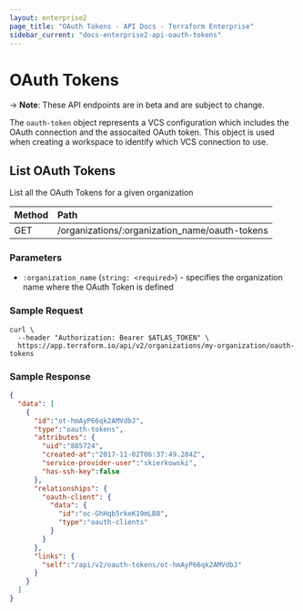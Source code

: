 ```yaml
---
layout: enterprise2
page_title: "OAuth Tokens - API Docs - Terraform Enterprise"
sidebar_current: "docs-enterprise2-api-oauth-tokens"
---
```


# OAuth Tokens

-> **Note**: These API endpoints are in beta and are subject to change.

The `oauth-token` object represents a VCS configuration which includes the OAuth connection and the assocaited OAuth token. This object is used when creating a workspace to identify which VCS connection to use.

## List OAuth Tokens

List all the OAuth Tokens for a given organization

| Method | Path           |
| :----- | :------------- |
| GET | /organizations/:organization_name/oauth-tokens |

### Parameters

- `:organization_name` (`string: <required>`) - specifies the organization name where the OAuth Token is defined

### Sample Request

```shell
curl \
  --header "Authorization: Bearer $ATLAS_TOKEN" \
  https://app.terraform.io/api/v2/organizations/my-organization/oauth-tokens
```

### Sample Response

```json
{
  "data": [
    {
      "id":"ot-hmAyP66qk2AMVdbJ",
      "type":"oauth-tokens",
      "attributes": {
        "uid":"885724",
        "created-at":"2017-11-02T06:37:49.284Z",
        "service-provider-user":"skierkowski",
        "has-ssh-key":false
      },
      "relationships": {
        "oauth-client": {
          "data": {
            "id":"oc-GhHqb5rkeK19mLB8",
            "type":"oauth-clients"
          }
        }
      },
      "links": {
        "self":"/api/v2/oauth-tokens/ot-hmAyP66qk2AMVdbJ"
      }
    }
  ]
}
```
